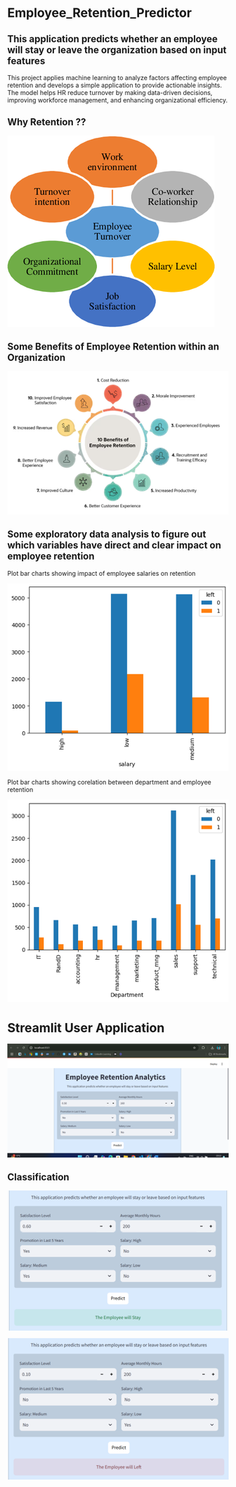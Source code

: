 # Employee_Retention_Predictor

## This application predicts whether an employee will stay or leave the organization based on input features
This project applies machine learning to analyze factors affecting employee retention and develops a simple application to provide actionable insights. The model helps HR reduce turnover by making data-driven decisions, improving workforce management, and enhancing organizational efficiency.

## Why Retention ??

![img alt](https://github.com/Tridibesh-033/Employee_Retention_Predictor/blob/main/reasons.png?raw=true)

## Some Benefits of Employee Retention within an Organization

![img alt](https://github.com/Tridibesh-033/Employee_Retention_Predictor/blob/main/benefits.png?raw=true)


## Some exploratory data analysis to figure out which variables have direct and clear impact on employee retention

Plot bar charts showing impact of employee salaries on retention

![img alt](https://github.com/Tridibesh-033/Employee_Retention_Predictor/blob/main/output.png?raw=true)

Plot bar charts showing corelation between department and employee retention

![img alt](https://github.com/Tridibesh-033/Employee_Retention_Predictor/blob/main/output_1.png?raw=true)


# Streamlit User Application 

![img alt](https://github.com/Tridibesh-033/Employee_Retention_Predictor/blob/main/Screenshot%20(212).png?raw=true)

## Classification

![img alt](https://github.com/Tridibesh-033/Employee_Retention_Predictor/blob/main/Screenshot%202024-12-13%20231546.png?raw=true)


![img alt](https://github.com/Tridibesh-033/Employee_Retention_Predictor/blob/main/Screenshot%202024-12-13%20231437.png?raw=true)




